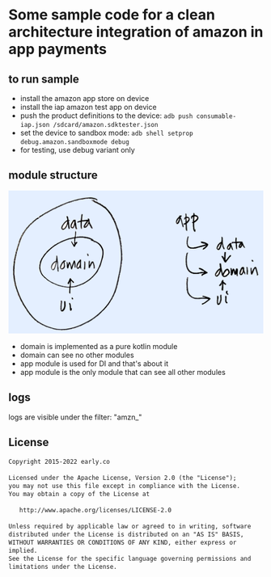 # Some sample code for a clean architecture integration of amazon in app payments

## to run sample

- install the amazon app store on device
- install the iap amazon test app on device
- push the product definitions to the device: `adb push consumable-iap.json /sdcard/amazon.sdktester.json`
- set the device to sandbox mode: `adb shell setprop debug.amazon.sandboxmode debug`
- for testing, use debug variant only


## module structure

![module structure](architecture.png)

- domain is implemented as a pure kotlin module
- domain can see no other modules
- app module is used for DI and that's about it
- app module is the only module that can see all other modules

## logs
logs are visible under the filter: "amzn_"


## License

    Copyright 2015-2022 early.co

    Licensed under the Apache License, Version 2.0 (the "License");
    you may not use this file except in compliance with the License.
    You may obtain a copy of the License at

       http://www.apache.org/licenses/LICENSE-2.0

    Unless required by applicable law or agreed to in writing, software
    distributed under the License is distributed on an "AS IS" BASIS,
    WITHOUT WARRANTIES OR CONDITIONS OF ANY KIND, either express or implied.
    See the License for the specific language governing permissions and
    limitations under the License.
